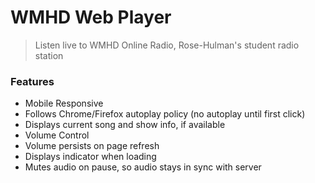 # WMHD Web Player
> Listen live to WMHD Online Radio, Rose-Hulman's student radio station

### Features
- Mobile Responsive
- Follows Chrome/Firefox autoplay policy (no autoplay until first click)
- Displays current song and show info, if available
- Volume Control
- Volume persists on page refresh
- Displays indicator when loading
- Mutes audio on pause, so audio stays in sync with server